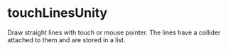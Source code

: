 # touchLinesUnity
Draw straight lines with touch or mouse pointer. The lines have a collider attached to them and are stored in a list.
